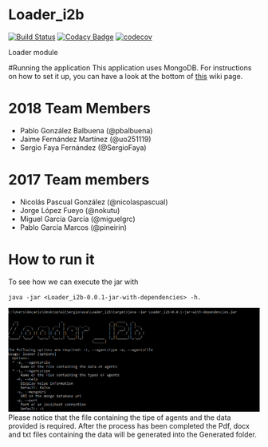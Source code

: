 # Loader_i2b

[![Build Status](https://travis-ci.org/Arquisoft/Loader_i2b.svg?branch=master)](https://travis-ci.org/Arquisoft/Loader_i2b)
[![Codacy Badge](https://api.codacy.com/project/badge/Grade/ce2928319601416ca8a0c543538d6ba4)](https://www.codacy.com/app/jelabra/Loader_i2b?utm_source=github.com&amp;utm_medium=referral&amp;utm_content=Arquisoft/Loader_i2b&amp;utm_campaign=Badge_Grade)
[![codecov](https://codecov.io/gh/Arquisoft/Loader_i2b/branch/master/graph/badge.svg)](https://codecov.io/gh/Arquisoft/Loader_i2b)

Loader module

#Running the application
This application uses MongoDB. For instructions on how to set it up, you can have a look at the bottom of [this](https://github.com/Arquisoft/Loader_i2b/wiki) wiki page.

# 2018 Team Members
* Pablo González Balbuena (@pbalbuena)
* Jaime Fernández Martínez (@uo251119)
* Sergio Faya Fernández (@SergioFaya)

# 2017 Team members
* Nicolás Pascual González (@nicolaspascual)
* Jorge López Fueyo (@nokutu)
* Miguel García García (@miguelgrc)
* Pablo García Marcos (@pineirin)

# How to run it
To see how we can execute the jar with 
```
java -jar <Loader_i2b-0.0.1-jar-with-dependencies> -h.

```
![Image](https://github.com/Arquisoft/Loader_i2b/blob/master/img/help.png)
Please notice that the file containing the tipe of agents and the data provided is required.
After the process has been completed the Pdf, docx and txt files containing the data will be generated into the Generated folder.
